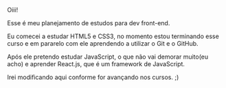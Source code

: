 Oiii!

Esse é meu planejamento de estudos para dev front-end.

Eu comecei a estudar HTML5 e CSS3, no momento estou terminando esse curso e em pararelo com ele aprendendo a utilizar o Git e o GitHub.

Após ele pretendo estudar JavaScript, o que não vai demorar muito(eu acho) e aprender React.js, que é um framework de JavaScript.

Irei modificando aqui conforme for avançando nos cursos. ;)